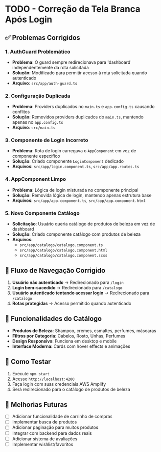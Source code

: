 # TODO - Correção da Tela Branca Após Login

## ✅ Problemas Corrigidos

### 1. AuthGuard Problemático
- **Problema**: O guard sempre redirecionava para 'dashboard' independentemente da rota solicitada
- **Solução**: Modificado para permitir acesso à rota solicitada quando autenticado
- **Arquivo**: `src/app/auth-guard.ts`

### 2. Configuração Duplicada
- **Problema**: Providers duplicados no `main.ts` e `app.config.ts` causando conflitos
- **Solução**: Removidos providers duplicados do `main.ts`, mantendo apenas no `app.config.ts`
- **Arquivo**: `src/main.ts`

### 3. Componente de Login Incorreto
- **Problema**: Rota de login carregava o `AppComponent` em vez de componente específico
- **Solução**: Criado componente `LoginComponent` dedicado
- **Arquivos**: `src/app/login.component.ts`, `src/app/app.routes.ts`

### 4. AppComponent Limpo
- **Problema**: Lógica de login misturada no componente principal
- **Solução**: Removida lógica de login, mantendo apenas estrutura base
- **Arquivos**: `src/app/app.component.ts`, `src/app/app.component.html`

### 5. Novo Componente Catálogo
- **Solicitação**: Usuário queria catálogo de produtos de beleza em vez de dashboard
- **Solução**: Criado componente catálogo com produtos de beleza
- **Arquivos**:
  - `src/app/catalogo/catalogo.component.ts`
  - `src/app/catalogo/catalogo.component.html`
  - `src/app/catalogo/catalogo.component.scss`

## 🔄 Fluxo de Navegação Corrigido

1. **Usuário não autenticado** → Redirecionado para `/login`
2. **Login bem-sucedido** → Redirecionado para `/catalogo`
3. **Usuário autenticado tentando acessar login** → Redirecionado para `/catalogo`
4. **Rotas protegidas** → Acesso permitido quando autenticado

## 🎨 Funcionalidades do Catálogo

- **Produtos de Beleza**: Shampoo, cremes, esmaltes, perfumes, máscaras
- **Filtros por Categoria**: Cabelos, Rosto, Unhas, Perfumes
- **Design Responsivo**: Funciona em desktop e mobile
- **Interface Moderna**: Cards com hover effects e animações

## 🚀 Como Testar

1. Execute `npm start`
2. Acesse `http://localhost:4200`
3. Faça login com suas credenciais AWS Amplify
4. Será redirecionado para o catálogo de produtos de beleza

## 📝 Melhorias Futuras

- [ ] Adicionar funcionalidade de carrinho de compras
- [ ] Implementar busca de produtos
- [ ] Adicionar paginação para muitos produtos
- [ ] Integrar com backend para dados reais
- [ ] Adicionar sistema de avaliações
- [ ] Implementar wishlist/favoritos
